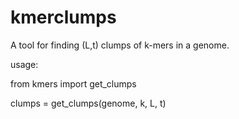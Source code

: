 kmerclumps
==========

A tool for finding (L,t) clumps of k-mers in a genome.

usage:

from kmers import get_clumps

clumps = get_clumps(genome, k, L, t)
